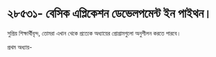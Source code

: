 # ২৮৫৩১- বেসিক এপ্লিকেশন ডেভেলপমেন্ট ইন পাইথন।
সুপ্রিয় শিক্ষার্থীবৃন্দ, তোমরা এখান থেকে প্রত‌্যেক অধ‌্যায়ের প্রোগ্রামগুলো অনুশীলন করতে পারবে। 

প্রথম অধ‌্যায়-
